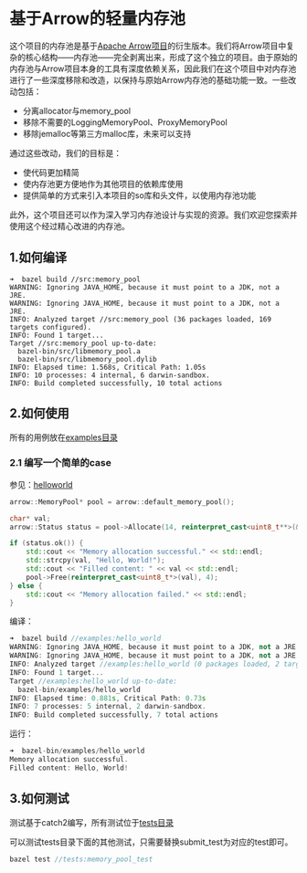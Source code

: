 # 基于Arrow的轻量内存池

这个项目的内存池是基于[Apache Arrow项目](https://github.com/apache/arrow)的衍生版本。我们将Arrow项目中复杂的核心结构——内存池——完全剥离出来，形成了这个独立的项目。由于原始的内存池与Arrow项目本身的工具有深度依赖关系，因此我们在这个项目中对内存池进行了一些深度移除和改造，以保持与原始Arrow内存池的基础功能一致。一些改动包括：

- 分离allocator与memory_pool
- 移除不需要的LoggingMemoryPool、ProxyMemoryPool
- 移除jemalloc等第三方malloc库，未来可以支持

通过这些改动，我们的目标是：

- 使代码更加精简
- 使内存池更方便地作为其他项目的依赖库使用
- 提供简单的方式来引入本项目的so库和头文件，以使用内存池功能

此外，这个项目还可以作为深入学习内存池设计与实现的资源。我们欢迎您探索并使用这个经过精心改进的内存池。

## 1.如何编译

```
➜  bazel build //src:memory_pool 
WARNING: Ignoring JAVA_HOME, because it must point to a JDK, not a JRE.
WARNING: Ignoring JAVA_HOME, because it must point to a JDK, not a JRE.
INFO: Analyzed target //src:memory_pool (36 packages loaded, 169 targets configured).
INFO: Found 1 target...
Target //src:memory_pool up-to-date:
  bazel-bin/src/libmemory_pool.a
  bazel-bin/src/libmemory_pool.dylib
INFO: Elapsed time: 1.568s, Critical Path: 1.05s
INFO: 10 processes: 4 internal, 6 darwin-sandbox.
INFO: Build completed successfully, 10 total actions
```

## 2.如何使用

所有的用例放在[examples目录](./examples/)

### 2.1 编写一个简单的case

参见：[helloworld](./examples/hello_world.cc)

```cpp
arrow::MemoryPool* pool = arrow::default_memory_pool();

char* val;
arrow::Status status = pool->Allocate(14, reinterpret_cast<uint8_t**>(&val));

if (status.ok()) {
    std::cout << "Memory allocation successful." << std::endl;
    std::strcpy(val, "Hello, World!");
    std::cout << "Filled content: " << val << std::endl;
    pool->Free(reinterpret_cast<uint8_t*>(val), 4);
} else {
    std::cout << "Memory allocation failed." << std::endl;
}
```

编译：
```cpp
➜  bazel build //examples:hello_world 
WARNING: Ignoring JAVA_HOME, because it must point to a JDK, not a JRE.
WARNING: Ignoring JAVA_HOME, because it must point to a JDK, not a JRE.
INFO: Analyzed target //examples:hello_world (0 packages loaded, 2 targets configured).
INFO: Found 1 target...
Target //examples:hello_world up-to-date:
  bazel-bin/examples/hello_world
INFO: Elapsed time: 0.881s, Critical Path: 0.73s
INFO: 7 processes: 5 internal, 2 darwin-sandbox.
INFO: Build completed successfully, 7 total actions
```

运行：
```cpp
➜  bazel-bin/examples/hello_world
Memory allocation successful.
Filled content: Hello, World!
```

## 3.如何测试

测试基于catch2编写，所有测试位于[tests目录](./tests/)

可以测试tests目录下面的其他测试，只需要替换submit_test为对应的test即可。

```cpp
bazel test //tests:memory_pool_test
```
